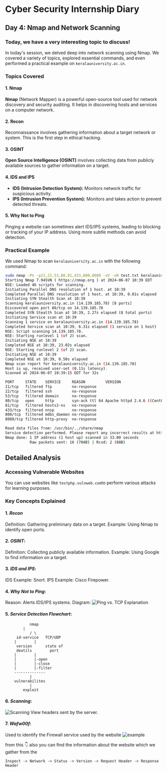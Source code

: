 # Cyber Security Internship Diary

## Day 4: Nmap and Network Scanning

### Today, we have a very interesting topic to discuss!

In today's session, we delved deep into network scanning using Nmap. We covered a variety of topics, explored essential commands, and even performed a practical example on `keralauniversity.ac.in`.

### Topics Covered

#### 1. **Nmap**

**Nmap** (Network Mapper) is a powerful open-source tool used for network discovery and security auditing. It helps in discovering hosts and services on a computer network.

#### 2. **Recon**

Reconnaissance involves gathering information about a target network or system. This is the first step in ethical hacking.

#### 3. **OSINT**

**Open Source Intelligence (OSINT)** involves collecting data from publicly available sources to gather information on a target.

#### 4. **IDS and IPS**

- **IDS (Intrusion Detection System):** Monitors network traffic for suspicious activity.
- **IPS (Intrusion Prevention System):** Monitors and takes action to prevent detected threats.

#### 5. **Why Not to Ping**

Pinging a website can sometimes alert IDS/IPS systems, leading to blocking or tracking of your IP address. Using more subtle methods can avoid detection.

### Practical Example

We used Nmap to scan `keralauniversity.ac.in` with the following command:

```sh
sudo nmap -Pn -p21,22,53,80,81,433,800,8080 -sV -oN test.txt keralauniversity.ac.in
Starting Nmap 7.94SVN ( https://nmap.org ) at 2024-06-07 10:39 EDT
NSE: Loaded 46 scripts for scanning.
Initiating Parallel DNS resolution of 1 host. at 10:39
Completed Parallel DNS resolution of 1 host. at 10:39, 0.01s elapsed
Initiating SYN Stealth Scan at 10:39
Scanning keralauniversity.ac.in (14.139.185.78) [8 ports]
Discovered open port 80/tcp on 14.139.185.78
Completed SYN Stealth Scan at 10:39, 2.27s elapsed (8 total ports)
Initiating Service scan at 10:39
Scanning 1 service on keralauniversity.ac.in (14.139.185.78)
Completed Service scan at 10:39, 6.31s elapsed (1 service on 1 host)
NSE: Script scanning 14.139.185.78.
NSE: Starting runlevel 1 (of 2) scan.
Initiating NSE at 10:39
Completed NSE at 10:39, 23.02s elapsed
NSE: Starting runlevel 2 (of 2) scan.
Initiating NSE at 10:39
Completed NSE at 10:39, 0.50s elapsed
Nmap scan report for keralauniversity.ac.in (14.139.185.78)
Host is up, received user-set (0.11s latency).
Scanned at 2024-06-07 10:39:15 EDT for 32s

PORT     STATE    SERVICE     REASON         VERSION
21/tcp   filtered ftp         no-response
22/tcp   filtered ssh         no-response
53/tcp   filtered domain      no-response
80/tcp   open     http        syn-ack ttl 64 Apache httpd 2.4.6 ((CentOS) OpenSSL/1.0.2k-fips mod_fcgid/2.3.9 mod_wsgi/3.4 Python/2.7.5 PHP/7.2.27)
81/tcp   filtered hosts2-ns   no-response
433/tcp  filtered nnsp        no-response
800/tcp  filtered mdbs_daemon no-response
8080/tcp filtered http-proxy  no-response

Read data files from: /usr/bin/../share/nmap
Service detection performed. Please report any incorrect results at https://nmap.org/submit/ .
Nmap done: 1 IP address (1 host up) scanned in 33.00 seconds
           Raw packets sent: 16 (704B) | Rcvd: 2 (88B)
```
## Detailed Analysis
### Accessing Vulnerable Websites
You can use websites like ```testphp.vulnweb.com```to perform various attacks for learning purposes.

### Key Concepts Explained
#### 1. *Recon*
Definition: Gathering preliminary data on a target.
Example: Using Nmap to identify open ports.

#### 2. *OSINT*:
Definition: Collecting publicly available information.
Example: Using Google to find information on a target.

#### 3. *IDS and IPS*:
IDS Example: Snort.
IPS Example: Cisco Firepower.

#### 4. *Why Not to Ping*:
Reason: Alerts IDS/IPS systems.
Diagram:
![Ping vs. TCP Explanation](https://i.sstatic.net/kudkw.png)

#### 5. *Service Detection Flowchart*: 
```
	       nmap
	 	|
	       / \
     id-service   TCP/UDP
	|	     |
     version	  state of
     deatils 	    port
	|	     |
	|	     |-open 
	|	     |-close
	|	     |-filter
	--------------
	       |
	vulnerabilites
	       |
	    exploit
```

#### 6. *Scanning*:
![Scanning](https://www.thesecuritybuddy.com/wordpress/bdr/uploads/2020/02/Nmap_20.jpg)
View headers sent by the server.
#### 7. *Wafw00f*:
Used to identify the Firewall service used by the website 
![example](https://miloserdov.org/wp-content/uploads/2021/07/wafw00f.png)

from this 👇 also you can find the information about the website which we gather from the 

``` Inspect -> Network -> Status -> Version -> Request Header -> Response Header ```
